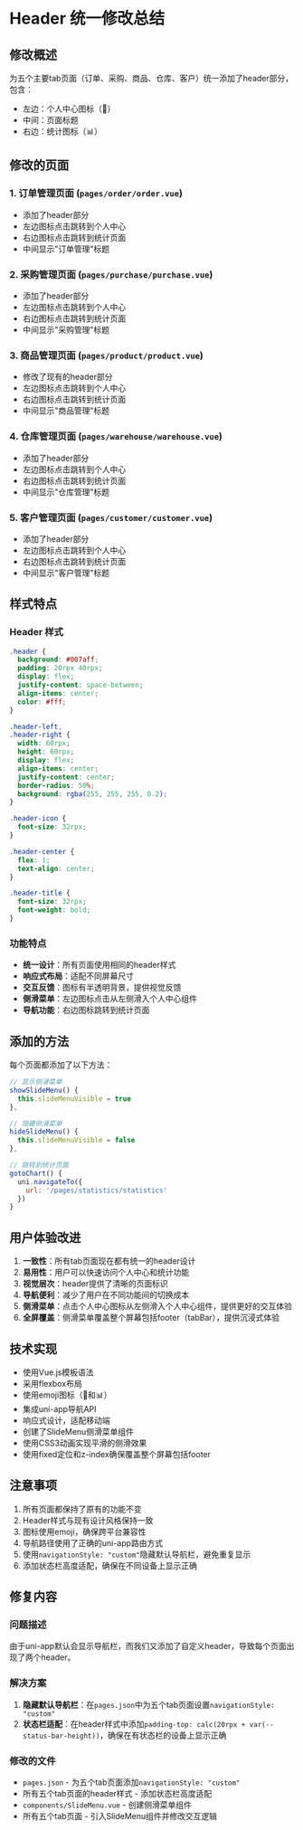 # Header 统一修改总结

## 修改概述

为五个主要tab页面（订单、采购、商品、仓库、客户）统一添加了header部分，包含：
- 左边：个人中心图标（👤）
- 中间：页面标题
- 右边：统计图标（📊）

## 修改的页面

### 1. 订单管理页面 (`pages/order/order.vue`)
- 添加了header部分
- 左边图标点击跳转到个人中心
- 右边图标点击跳转到统计页面
- 中间显示"订单管理"标题

### 2. 采购管理页面 (`pages/purchase/purchase.vue`)
- 添加了header部分
- 左边图标点击跳转到个人中心
- 右边图标点击跳转到统计页面
- 中间显示"采购管理"标题

### 3. 商品管理页面 (`pages/product/product.vue`)
- 修改了现有的header部分
- 左边图标点击跳转到个人中心
- 右边图标点击跳转到统计页面
- 中间显示"商品管理"标题

### 4. 仓库管理页面 (`pages/warehouse/warehouse.vue`)
- 添加了header部分
- 左边图标点击跳转到个人中心
- 右边图标点击跳转到统计页面
- 中间显示"仓库管理"标题

### 5. 客户管理页面 (`pages/customer/customer.vue`)
- 添加了header部分
- 左边图标点击跳转到个人中心
- 右边图标点击跳转到统计页面
- 中间显示"客户管理"标题

## 样式特点

### Header 样式
```css
.header {
  background: #007aff;
  padding: 20rpx 40rpx;
  display: flex;
  justify-content: space-between;
  align-items: center;
  color: #fff;
}

.header-left,
.header-right {
  width: 60rpx;
  height: 60rpx;
  display: flex;
  align-items: center;
  justify-content: center;
  border-radius: 50%;
  background: rgba(255, 255, 255, 0.2);
}

.header-icon {
  font-size: 32rpx;
}

.header-center {
  flex: 1;
  text-align: center;
}

.header-title {
  font-size: 32rpx;
  font-weight: bold;
}
```

### 功能特点
- **统一设计**：所有页面使用相同的header样式
- **响应式布局**：适配不同屏幕尺寸
- **交互反馈**：图标有半透明背景，提供视觉反馈
- **侧滑菜单**：左边图标点击从左侧滑入个人中心组件
- **导航功能**：右边图标跳转到统计页面

## 添加的方法

每个页面都添加了以下方法：

```javascript
// 显示侧滑菜单
showSlideMenu() {
  this.slideMenuVisible = true
},

// 隐藏侧滑菜单
hideSlideMenu() {
  this.slideMenuVisible = false
},

// 跳转到统计页面
gotoChart() {
  uni.navigateTo({
    url: '/pages/statistics/statistics'
  })
}
```

## 用户体验改进

1. **一致性**：所有tab页面现在都有统一的header设计
2. **易用性**：用户可以快速访问个人中心和统计功能
3. **视觉层次**：header提供了清晰的页面标识
4. **导航便利**：减少了用户在不同功能间的切换成本
5. **侧滑菜单**：点击个人中心图标从左侧滑入个人中心组件，提供更好的交互体验
6. **全屏覆盖**：侧滑菜单覆盖整个屏幕包括footer（tabBar），提供沉浸式体验

## 技术实现

- 使用Vue.js模板语法
- 采用flexbox布局
- 使用emoji图标（👤和📊）
- 集成uni-app导航API
- 响应式设计，适配移动端
- 创建了SlideMenu侧滑菜单组件
- 使用CSS3动画实现平滑的侧滑效果
- 使用fixed定位和z-index确保覆盖整个屏幕包括footer

## 注意事项

1. 所有页面都保持了原有的功能不变
2. Header样式与现有设计风格保持一致
3. 图标使用emoji，确保跨平台兼容性
4. 导航路径使用了正确的uni-app路由方式
5. 使用`navigationStyle: "custom"`隐藏默认导航栏，避免重复显示
6. 添加状态栏高度适配，确保在不同设备上显示正确

## 修复内容

### 问题描述
由于uni-app默认会显示导航栏，而我们又添加了自定义header，导致每个页面出现了两个header。

### 解决方案
1. **隐藏默认导航栏**：在`pages.json`中为五个tab页面设置`navigationStyle: "custom"`
2. **状态栏适配**：在header样式中添加`padding-top: calc(20rpx + var(--status-bar-height))`，确保在有状态栏的设备上显示正确

### 修改的文件
- `pages.json` - 为五个tab页面添加`navigationStyle: "custom"`
- 所有五个tab页面的header样式 - 添加状态栏高度适配
- `components/SlideMenu.vue` - 创建侧滑菜单组件
- 所有五个tab页面 - 引入SlideMenu组件并修改交互逻辑 